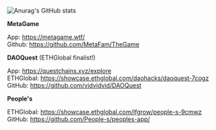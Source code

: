 ![Anurag's GitHub stats](https://github-readme-stats.vercel.app/api?username=vidvidvid&show_icons=true&theme=tokyonight)

**MetaGame**

App: https://metagame.wtf/  
Github: https://github.com/MetaFam/TheGame

**DAOQuest** (ETHGlobal finalist!)

App: https://questchains.xyz/explore  
ETHGlobal: https://showcase.ethglobal.com/daohacks/daoquest-7cogz  
GitHub: https://github.com/vidvidvid/DAOQuest

**People's**

ETHGlobal: https://showcase.ethglobal.com/lfgrow/people-s-9cmwz  
GitHub: https://github.com/People-s/peoples-app/

